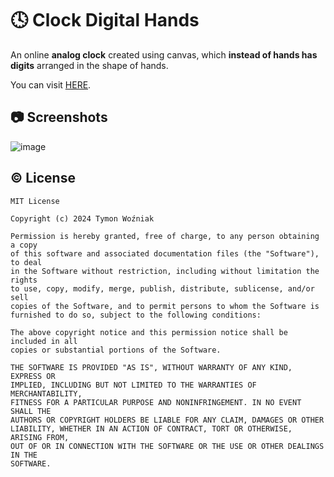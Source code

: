 # 🕓 Clock Digital Hands

An online **analog clock** created using canvas, which **instead of hands has digits** arranged in the shape of hands.

You can visit [HERE](https://moderrek.github.io/clock-digital-hands/).

## 📷 Screenshots

![image](https://github.com/Moderrek/clock-digital-hands/assets/16192262/5a0a9b21-5d0f-4c6d-8ab1-bf827e66d688)

## © License

```license
MIT License

Copyright (c) 2024 Tymon Woźniak

Permission is hereby granted, free of charge, to any person obtaining a copy
of this software and associated documentation files (the "Software"), to deal
in the Software without restriction, including without limitation the rights
to use, copy, modify, merge, publish, distribute, sublicense, and/or sell
copies of the Software, and to permit persons to whom the Software is
furnished to do so, subject to the following conditions:

The above copyright notice and this permission notice shall be included in all
copies or substantial portions of the Software.

THE SOFTWARE IS PROVIDED "AS IS", WITHOUT WARRANTY OF ANY KIND, EXPRESS OR
IMPLIED, INCLUDING BUT NOT LIMITED TO THE WARRANTIES OF MERCHANTABILITY,
FITNESS FOR A PARTICULAR PURPOSE AND NONINFRINGEMENT. IN NO EVENT SHALL THE
AUTHORS OR COPYRIGHT HOLDERS BE LIABLE FOR ANY CLAIM, DAMAGES OR OTHER
LIABILITY, WHETHER IN AN ACTION OF CONTRACT, TORT OR OTHERWISE, ARISING FROM,
OUT OF OR IN CONNECTION WITH THE SOFTWARE OR THE USE OR OTHER DEALINGS IN THE
SOFTWARE.
```

